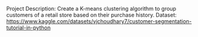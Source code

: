 Project Description:
Create a K-means clustering algorithm to group customers of a retail store based on their purchase history.
Dataset:
https://www.kaggle.com/datasets/vjchoudhary7/customer-segmentation-tutorial-in-python 
